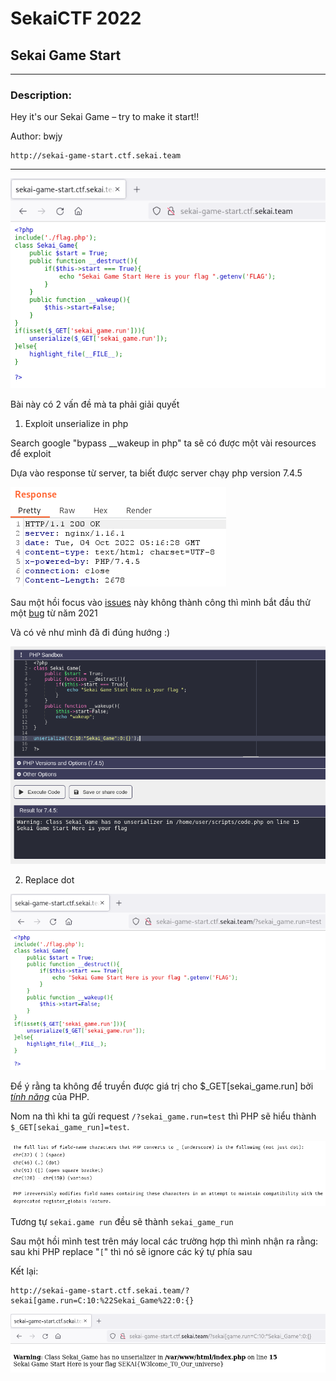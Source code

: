# **SekaiCTF 2022**
## **Sekai Game Start** 
___
### **Description:**
Hey it's our Sekai Game – try to make it start!!

Author: bwjy

```http
http://sekai-game-start.ctf.sekai.team
```
___


![1.png](https://github.com/L4P1Nz/SekaiCTF-2022/blob/main/Media/1.png)

Bài này có 2 vấn đề mà ta phải giải quyết

1. Exploit unserialize in php

Search google "bypass __wakeup in php" ta sẽ có được một vài resources để exploit

Dựa vào response từ server, ta biết được server chạy php version 7.4.5

![1.png](https://github.com/L4P1Nz/SekaiCTF-2022/blob/main/Media/2.png)

Sau một hồi focus vào [issues](https://github.com/php/php-src/issues/9618) này không thành công thì mình bắt đầu thử một [bug](https://bugs.php.net/bug.php?id=81151) từ năm 2021

Và có vẻ như mình đã đi đúng hướng :)

![3.png](https://github.com/L4P1Nz/SekaiCTF-2022/blob/main/Media/3.png)

2. Replace dot

![4.png](https://github.com/L4P1Nz/SekaiCTF-2022/blob/main/Media/4.png)

Để ý rằng ta không để truyền được giá trị cho $_GET[sekai_game.run] bởi [*tính năng*](https://www.php.net/manual/en/language.variables.external.php#language.variables.external.dot-in-names) của PHP.

Nom na thì khi ta gửi request ```/?sekai_game.run=test``` thì PHP sẽ hiểu thành ```$_GET[sekai_game_run]=test```. 

![5.png](https://github.com/L4P1Nz/SekaiCTF-2022/blob/main/Media/5.png)

Tương tự ```sekai.game run``` đều sẽ thành ```sekai_game_run```

Sau một hồi mình test trên máy local các trường hợp thì mình nhận ra rằng: sau khi PHP replace "```[```" thì nó sẽ ignore các ký tự phía sau

Kết lại:

```
http://sekai-game-start.ctf.sekai.team/?sekai[game.run=C:10:%22Sekai_Game%22:0:{}
```



![6.png](https://github.com/L4P1Nz/SekaiCTF-2022/blob/main/Media/6.png)
